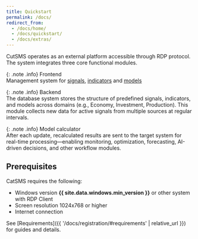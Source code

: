 ```yaml
---
title: Quickstart
permalink: /docs/
redirect_from:
  - /docs/home/
  - /docs/quickstart/
  - /docs/extras/
---
```

CutSMS operates as an external platform accessible through RDP protocol. The system integrates three core functional modules.

{: .note .info} 
Frontend<br>
Management system for [signals](), [indicators]() and [models]()


{: .note .info} 
Backend<br>
The database system stores the structure of predefined signals, indicators, and models across domains (e.g., Economy, Investment, Production). This module collects new data for active signals from multiple sources at regular intervals.

{: .note .info} 
Model calculator<br>
After each update, recalculated results are sent to the target system for real-time processing—enabling monitoring, optimization, forecasting, AI-driven decisions, and other workflow modules. 

## Prerequisites

CatSMS requires the following:

* Windows version **{{ site.data.windows.min_version }}** or other system with RDP Client
* Screen resolution 1024x768 or higher
* Internet connection

See [Requirements]({{ '/docs/registration/#requirements' | relative_url }}) for guides and details.

